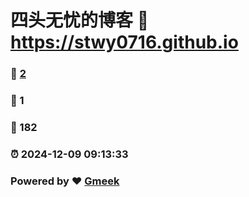 # 四头无忧的博客 :link: https://stwy0716.github.io 
### :page_facing_up: [2](https://stwy0716.github.io/tag.html) 
### :speech_balloon: 1 
### :hibiscus: 182 
### :alarm_clock: 2024-12-09 09:13:33 
### Powered by :heart: [Gmeek](https://github.com/Meekdai/Gmeek)
